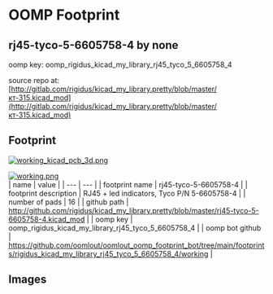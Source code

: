 # OOMP Footprint  
## rj45-tyco-5-6605758-4  by none  
  
oomp key: oomp_rigidus_kicad_my_library_rj45_tyco_5_6605758_4  
  
source repo at: [http://gitlab.com/rigidus/kicad_my_library.pretty/blob/master/кт-315.kicad_mod](http://gitlab.com/rigidus/kicad_my_library.pretty/blob/master/кт-315.kicad_mod)  
## Footprint  
  
[![working_kicad_pcb_3d.png](working_kicad_pcb_3d_600.png)](working_kicad_pcb_3d.png)  
  
[![working.png](working_600.png)](working.png)  
| name | value | 
| --- | --- | 
| footprint name | rj45-tyco-5-6605758-4 | 
| footprint description | RJ45 + led indicators, Tyco P/N 5-6605758-4 | 
| number of pads | 16 | 
| github path | http://github.com/rigidus/kicad_my_library.pretty/blob/master/rj45-tyco-5-6605758-4.kicad_mod | 
| oomp key | oomp_rigidus_kicad_my_library_rj45_tyco_5_6605758_4 | 
| oomp bot github | https://github.com/oomlout/oomlout_oomp_footprint_bot/tree/main/footprints/rigidus_kicad_my_library_rj45_tyco_5_6605758_4/working | 
## Images  
